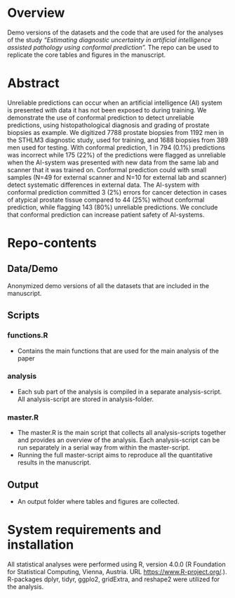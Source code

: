 # Overview
Demo versions of the datasets and the code that are used for the analyses of the study *“Estimating diagnostic uncertainty in artificial intelligence assisted pathology using conformal prediction”.* The repo can be used to replicate the core tables and figures in the manuscript.


# Abstract
Unreliable predictions can occur when an artificial intelligence (AI) system is presented with data it has not been exposed to during training. We demonstrate the use of conformal prediction to detect unreliable predictions, using histopathological diagnosis and grading of prostate biopsies as example. We digitized 7788 prostate biopsies from 1192 men in the STHLM3 diagnostic study, used for training, and 1688 biopsies from 389 men used for testing. With conformal prediction, 1 in 794 (0.1%) predictions was incorrect while 175 (22%) of the predictions were flagged as unreliable when the AI-system was presented with new data from the same lab and scanner that it was trained on. Conformal prediction could with small samples (N=49 for external scanner and N=10 for external lab and scanner) detect systematic differences in external data. The AI-system with conformal prediction committed  3 (2%) errors for cancer detection in cases of atypical prostate tissue compared to 44 (25%) without conformal prediction, while flagging 143 (80%) unreliable predictions. We conclude that conformal prediction can increase patient safety of AI-systems.

# Repo-contents

## Data/Demo
Anonymized demo versions of all the datasets that are included in the manuscript. 

## Scripts

### functions.R
- Contains the main functions that are used for the main analysis of the paper

### analysis
- Each sub part of the analysis is compiled in a separate analysis-script. All analysis-script are stored in analysis-folder.

### master.R
- The master.R is the main script that collects all analysis-scripts together and provides an overview of the analysis. Each analysis-script can be run separately in a serial way from within the master-script.
- Running the full master-script aims to reproduce all the quantitative results in the manuscript.

## Output
- An output folder where tables and figures are collected. 

# System requirements and installation
All statistical analyses were performed using R, version 4.0.0 (R Foundation for Statistical Computing, Vienna, Austria. URL https://www.R-project.org/.). R-packages dplyr, tidyr, ggplo2, gridExtra, and reshape2 were utilized for the analysis.
